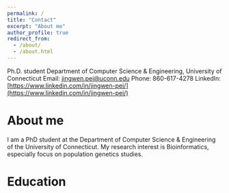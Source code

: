 ```yaml
---
permalink: /
title: "Contact"
excerpt: "About me"
author_profile: true
redirect_from: 
  - /about/
  - /about.html
---
```


Ph.D. student
Department of Computer Science & Engineering, University of Connecticut
Email:	jingwen.pei@uconn.edu
Phone:	860-617-4278
LinkedIn: [https://www.linkedin.com/in/jingwen-pei/](https://www.linkedin.com/in/jingwen-pei/)

About me
======

I am a PhD student at the Department of Computer Science & Engineering of the University of Connecticut. My research interest is Bioinformatics, especially focus on population genetics studies.

Education
======


